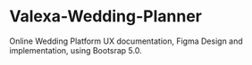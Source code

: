 # Valexa-Wedding-Planner
Online Wedding Platform UX documentation, Figma Design and implementation, using Bootsrap 5.0.

